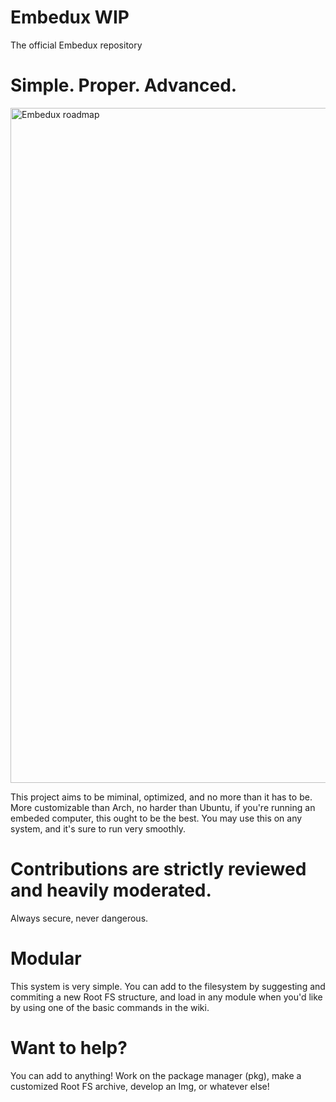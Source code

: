 # Embedux WIP
The official Embedux repository

# Simple. Proper. Advanced.
<img width="1920" height="1080" alt="Embedux roadmap" src="https://github.com/user-attachments/assets/4a521002-49da-4bf1-84c6-1f82829bdfe7" />

  This project aims to be miminal, optimized, and no more than it has to be. More customizable than Arch, no harder than Ubuntu, if you're running an embeded computer, this ought to be the best.
  You may use this on any system, and it's sure to run very smoothly.

# Contributions are strictly reviewed and heavily moderated.
Always secure, never dangerous.

# Modular
  This system is very simple. You can add to the filesystem by suggesting and commiting a new Root FS structure, and load in any module when you'd like by using one of the basic commands in the wiki.
  
# Want to help?
  You can add to anything! Work on the package manager (pkg), make a customized Root FS archive, develop an Img, or whatever else!




